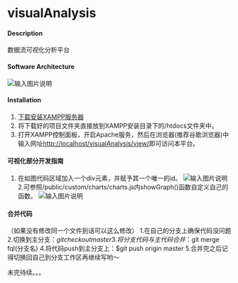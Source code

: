 # visualAnalysis

#### Description
数据流可视化分析平台

#### Software Architecture
![输入图片说明](https://images.gitee.com/uploads/images/2018/1113/095621_ebe072a9_2141312.jpeg "实验室时间序列可视化分析平台.jpg")

#### Installation

1. [下载安装XAMPP服务器](http://note.youdao.com/noteshare?id=611a754774eb730c5f730cc3bcbadb32)
2. 将下载好的项目文件夹直接放到XAMPP安装目录下的/htdocs文件夹中。
3. 打开XAMPP控制面板，开启Apache服务，然后在浏览器(推荐谷歌浏览器)中输入网址[http://localhost/visualAnalysis/view/](http://localhost/visualAnalysis/view/)即可访问本平台。

#### 可视化部分开发指南
1. 在如图代码区域加入一个div元素，并赋予其一个唯一的id。
![输入图片说明](https://images.gitee.com/uploads/images/2018/1113/164003_60a5b07a_2141312.png "屏幕快照 2018-11-13 16.37.54.png")
2.可参照/public/custom/charts/charts.js内showGraph()函数自定义自己的函数。
![输入图片说明](https://images.gitee.com/uploads/images/2018/1113/164407_c7855f2e_2141312.png "屏幕快照 2018-11-13 16.42.22.png")

#### 合并代码
（如果没有修改同一个文件到话可以这么修改）
1.在自己的分支上确保代码没问题
2.切换到主分支：$git checkout master
3.将分支代码与主代码合并：$git merge fql(分支名)
4.将代码push到主分支上：$git push origin master
5.合并完之后记得切换回自己到分支工作区再继续写哟～

未完待续。。。
